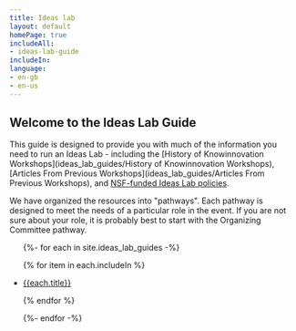 ```yaml
---
title: Ideas lab
layout: default
homePage: true
includeAll: 
- ideas-lab-guide
includeIn: 
language:
- en-gb
- en-us
---
```

## Welcome to the Ideas Lab Guide

This guide is designed to provide you with much of the information you need to run an Ideas Lab - including the [History of Knowinnovation Workshops](ideas_lab_guides/History of Knowinnovation Workshops), [Articles From Previous Workshops](ideas_lab_guides/Articles From Previous Workshops), and [NSF-funded Ideas Lab policies](https://www.nsf.gov/pubs/policydocs/pappguide/nsf16001/nsf16_1.pdf#page#54). 

We have organized the resources into "pathways". Each pathway is designed to meet the needs of a particular role in the event. If you are not sure about your role, it is probably best to start with the Organizing Committee pathway.
<ul>
{%- for each in site.ideas_lab_guides -%}

{% for item in each.includeIn %}



<li><a href="{{each.url}}">{{each.title}}</a></li>



{% endfor %}

{%- endfor -%}
</ul>